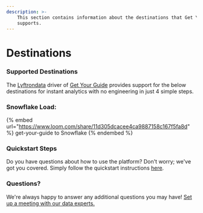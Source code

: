 ```yaml
---
description: >-
    This section contains information about the destinations that Get Your Guide
    supports.
---
```


# Destinations

### Supported Destinations

The [Lyftrondata](https://www.lyftrondata.com/) driver of [Get Your Guide](https://www.lyftrondata.com/integration/get-your-guide/) provides support for the below destinations for instant analytics with no engineering in just 4 simple steps.

### Snowflake Load:

{% embed url="https://www.loom.com/share/11d305dcacee4ca9887158c167f5fa8d" %}
get-your-guide to Snowflake
{% endembed %}

### Quickstart Steps

Do you have questions about how to use the platform? Don't worry; we've got you covered. Simply follow the quickstart instructions [here](../../../quickstart-steps.md).

### Questions? <a href="#questions" id="questions"></a>

We're always happy to answer any additional questions you may have! [Set up a meeting with our data experts.](https://www.lyftrondata.com/book-a-meeting/)
